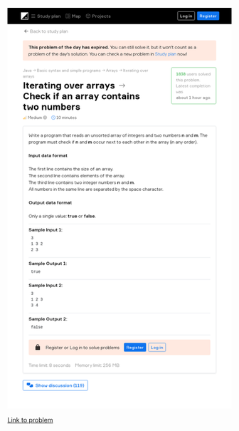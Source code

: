 ![Problem statement](2020-07-16.png)

[Link to problem](https://hyperskill.org/learn/daily/2129?history=true)
